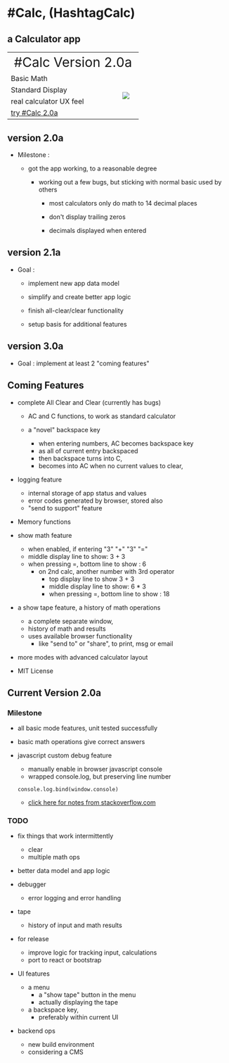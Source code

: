 # #Calc, (HashtagCalc)  


## a Calculator app   

<table border="0">
 <tr>
    <td style="font-size:30px; text-align:center;" colspan="2">#Calc Version 2.0a</td>
 </tr>
 <tr>
    <td> Basic Math </td>
    <td rowspan="4" > <image src="./images/20a-screenshot.jpg"> </td>
 </tr>
 <tr>
    <td> Standard Display </td>
 </tr>
    <td> real calculator UX feel </td>
 </tr>
 <tr>
    <td> <a class="link" href="https://pereznetworks.github.io/Another-Basic-Calculator-App/">try #Calc 2.0a</a></td>
 </tr>
</table>



## version 2.0a

  - Milestone :

    - got the app working, to a reasonable degree

      - working out a few bugs, but sticking with normal basic used by others

        - most calculators only do math to 14 decimal places 

        - don't display trailing zeros

        - decimals displayed when entered                  


## version 2.1a

  - Goal :

    - implement new app data model

    - simplify and create better app logic

    - finish all-clear/clear functionality

    - setup basis for additional features

## version 3.0a

  - Goal : implement at least 2 "coming features"

## Coming Features

  - complete All Clear and Clear (currently has bugs)

    - AC and C functions, to work as standard calculator    

    - a "novel" backspace key
      - when entering numbers, AC becomes backspace key
      - as all of current entry backspaced
      - then backspace turns into C,
      - becomes into AC when no current values to clear,

  - logging feature
    - internal storage of app status and values
    - error codes generated by browser, stored also
    - "send to support" feature

  - Memory functions

  - show math feature
    - when enabled, if entering "3" "+" "3" "="
    - middle display line to show:                3 + 3
    - when pressing =, bottom line to show :          6
      - on 2nd calc, another number with 3rd operator
        - top display line to show                   3 + 3
        - middle display line to show:               6 * 3
        - when pressing =, bottom line to show :        18

  - a show tape feature, a history of math operations
    - a complete separate window,
    - history of math and results
    - uses available browser functionality
      - like "send to" or "share", to print, msg or email

  - more modes with advanced calculator layout

  - MIT License

## Current Version 2.0a

### Milestone

  - all basic mode features, unit tested successfully
  - basic math operations give correct answers

  - javascript custom debug feature
    - manually enable in browser javascript console
    - wrapped console.log, but preserving line number
    ```
    console.log.bind(window.console)  
    ```
    - [click here for notes from stackoverflow.com](https://stackoverflow.com/questions/13815640/a-proper-wrapper-for-console-log-with-correct-line-number)

### TODO

  - fix things that work intermittently
    - clear
    - multiple math ops

  - better data model and app logic

  - debugger
    - error logging and error handling

  - tape
    - history of input and math results

  - for release
    - improve logic for tracking input, calculations
    - port to react or bootstrap

  - UI features
    - a menu
      - a "show tape" button in the menu
      - actually displaying the tape
    - a backspace key,
      - preferably within current UI

  - backend ops
    - new build environment
    - considering a CMS
